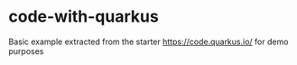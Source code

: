 # code-with-quarkus
Basic example extracted from the starter https://code.quarkus.io/ for demo purposes
